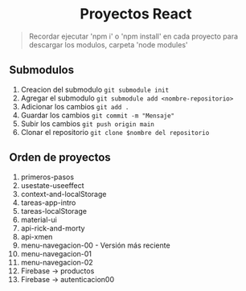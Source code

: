 <h1 align="center">Proyectos React</h1>

> Recordar ejecutar 'npm i' o 'npm install' en cada proyecto para descargar los modulos, carpeta 'node modules'

## Submodulos
1. Creacion del submodulo `git submodule init`
2. Agregar el submodulo `git submodule add <nombre-repositorio>`
3. Adicionar los cambios `git add .`
4. Guardar los cambios `git commit -m "Mensaje"`
5. Subir los cambios `git push origin main`
6. Clonar el repositorio `git clone $nombre del repositorio`

## Orden de proyectos
<ol>
    <li> primeros-pasos </li>
    <li> usestate-useeffect </li>
    <li> context-and-localStorage </li>
    <li> tareas-app-intro </li>
    <li> tareas-localStorage </li>
    <li> material-ui </li>
    <li> api-rick-and-morty </li>
    <li> api-xmen </li>
    <li> menu-navegacion-00 - Versión más reciente </li>
    <li> menu-navegacion-01 </li>
    <li> menu-navegacion-02 </li>
    <li> Firebase -> productos </li>
    <li> Firebase -> autenticacion00 </li>
<ol>